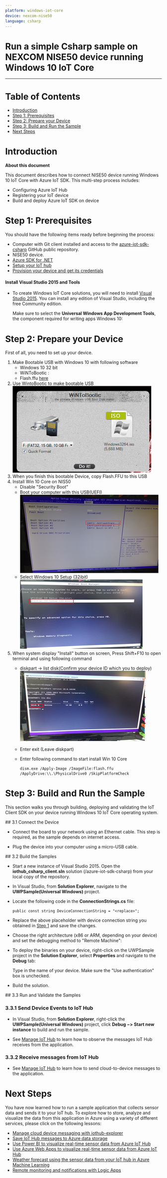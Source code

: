 ```yaml
---
platform: windows-iot-core
device: nexcom-nise50
language: csharp
---
```


Run a simple Csharp sample on NEXCOM NISE50 device running Windows 10 IoT Core
===
---

# Table of Contents

-   [Introduction](#Introduction)
-   [Step 1: Prerequisites](#Prerequisites)
-   [Step 2: Prepare your Device](#PrepareDevice)
-   [Step 3: Build and Run the Sample](#Build)
-   [Next Steps](#NextSteps)

<a name="Introduction"></a>
# Introduction

**About this document**

This document describes how to connect NISE50 device running Windows 10 IoT Core with Azure IoT SDK. This multi-step process includes:
-   Configuring Azure IoT Hub
-   Registering your IoT device
-   Build and deploy Azure IoT SDK on device

<a name="Prerequisites"></a>
# Step 1: Prerequisites

You should have the following items ready before beginning the process:

-   Computer with Git client installed and access to the
    [azure-iot-sdk-csharp](https://github.com/Azure/azure-iot-sdk-csharp) GitHub public repository.
-   NISE50 device.
-   [Azure SDK for .NET](http://go.microsoft.com/fwlink/p/?linkid=618715&clcid=0x409)
-   [Setup your IoT hub][lnk-setup-iot-hub]
-   [Provision your device and get its credentials][lnk-manage-iot-hub]

#### Install Visual Studio 2015 and Tools

-   To create Windows IoT Core solutions, you will need to install [Visual Studio 2015](https://www.visualstudio.com/products/vs-2015-product-editions.aspx). You can install any edition of Visual Studio, including the free Community edition.

    Make sure to select the **Universal Windows App Development Tools**, the component required for writing apps Windows 10:

<a name="PrepareDevice"></a>
# Step 2: Prepare your Device

First of all, you need to set up your device.
1.   Make Bootable USB with Windows 10 with following software
     -   Windows 10 32 bit
     -   WiNToBootic :
     -   Flash.ffu [here](ftp://nexcomq:nexcomq@ftp.nexcom.com.tw/Flash.ffu)
2.   Use WintoBootic to make bootable USB
    ![](./media/WintoBootic.png)
3.   When you finish this bootable Device, copy Flash.FFU to this USB
4.   Install Win 10 Core on NIS50
     -   Disable "Security Boot"
     -   Boot your computer with this USB(UEFI)
         ![](./media/Boot_NISE50.png) 
     -   Select Windows 10 Setup (32ibit)
         ![](./media/Win10_32Bit.png)
5.  When system display "Install" button on screen, Press Shift+F10 to open terminal and using following command
     -   diskpart -> list disk(Confirm your device ID which you to deploy)
         ![](./media/ConfirmDeviceId.png)
     -   Enter exit (Leave diskpart)
     -   Enter following command to start install Win 10 Core     
                   
             dism.exe /Apply-Image /ImageFile:flash.ffu /ApplyDrive:\\.\PhysicalDrive0 /SkipPlatformCheck

<a name="Build"></a>
# Step 3: Build and Run the Sample

This section walks you through building, deploying and validating the IoT Client SDK on your device running Windows 10 IoT Core operating system. 

<a name="Step_3_1:_Connect"/>
## 3.1 Connect the Device

-   Connect the board to your network using an Ethernet cable. This step is required, as the sample depends on internet access.

-   Plug the device into your computer using a micro-USB cable.

<a name="Step_3_2:_Build"/>
## 3.2  Build the Samples

-   Start a new instance of Visual Studio 2015. Open the **iothub_csharp_client.sln** solution (/azure-iot-sdk-csharp) from your local copy of the repository.

-   In Visual Studio, from **Solution Explorer**, navigate to the **UWPSample(Universal Windows)** project.

-   Locate the following code in the **ConnectionStrings.cs** file:

        public const string DeviceConnectionString = "<replace>";

-   Replace the above placeholder with device connection string you obtained in [Step 1](#Step-1:-Prerequisites) and save the changes.

-   Choose the right architecture (x86 or ARM, depending on your device) and set the debugging method to "Remote Machine":
    
-   To deploy the binaries on your device, right-click on the UWPSample project in the **Solution Explorer**, select **Properties** and navigate to the **Debug** tab:

    Type in the name of your device. Make sure the "Use authentication" box is unchecked.

-   Build the solution.

<a name="Step_3_3:_Run"/>
## 3.3 Run and Validate the Samples

### 3.3.1 Send Device Events to IoT Hub

-   In Visual Studio, from **Solution Explorer**, right-click the **UWPSample(Universal Windows)** project, click **Debug &minus;&gt; Start new instance** to build and run the sample. 
       
-   See [Manage IoT Hub][lnk-manage-iot-hub] to learn how to observe the messages IoT Hub receives from the application.

### 3.3.2 Receive messages from IoT Hub

-   See [Manage IoT Hub][lnk-manage-iot-hub] to learn how to send cloud-to-device messages to the application.

<a name="NextSteps"></a>
# Next Steps

You have now learned how to run a sample application that collects sensor data and sends it to your IoT hub. To explore how to store, analyze and visualize the data from this application in Azure using a variety of different services, please click on the following lessons:

-   [Manage cloud device messaging with iothub-explorer]
-   [Save IoT Hub messages to Azure data storage]
-   [Use Power BI to visualize real-time sensor data from Azure IoT Hub]
-   [Use Azure Web Apps to visualize real-time sensor data from Azure IoT Hub]
-   [Weather forecast using the sensor data from your IoT hub in Azure Machine Learning]
-   [Remote monitoring and notifications with Logic Apps]   

[Manage cloud device messaging with iothub-explorer]: https://docs.microsoft.com/en-us/azure/iot-hub/iot-hub-explorer-cloud-device-messaging
[Save IoT Hub messages to Azure data storage]: https://docs.microsoft.com/en-us/azure/iot-hub/iot-hub-store-data-in-azure-table-storage
[Use Power BI to visualize real-time sensor data from Azure IoT Hub]: https://docs.microsoft.com/en-us/azure/iot-hub/iot-hub-live-data-visualization-in-power-bi
[Use Azure Web Apps to visualize real-time sensor data from Azure IoT Hub]: https://docs.microsoft.com/en-us/azure/iot-hub/iot-hub-live-data-visualization-in-web-apps
[Weather forecast using the sensor data from your IoT hub in Azure Machine Learning]: https://docs.microsoft.com/en-us/azure/iot-hub/iot-hub-weather-forecast-machine-learning
[Remote monitoring and notifications with Logic Apps]: https://docs.microsoft.com/en-us/azure/iot-hub/iot-hub-monitoring-notifications-with-azure-logic-apps
[lnk-setup-iot-hub]: ../setup_iothub.md
[lnk-manage-iot-hub]: ../manage_iot_hub.md

